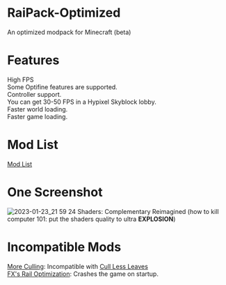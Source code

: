 # RaiPack-Optimized
An optimized modpack for Minecraft (beta)

# Features
High FPS <br />
Some Optifine features are supported. <br />
Controller support. <br />
You can get 30-50 FPS in a Hypixel Skyblock lobby. <br />
Faster world loading. <br />
Faster game loading. <br />

# Mod List
[Mod List](https://github.com/Raidenxd2/RaiPack-Optimized/blob/main/ModList.txt)

# One Screenshot
![2023-01-23_21 59 24](https://user-images.githubusercontent.com/64755433/214203713-e43420ef-538d-454d-9012-87dd3ec6408e.png)
Shaders: Complementary Reimagined (how to kill computer 101: put the shaders quality to ultra **EXPLOSION**) <br />

# Incompatible Mods
[More Culling](https://modrinth.com/mod/moreculling): Incompatible with [Cull Less Leaves](https://modrinth.com/mod/cull-less-leaves) <br />
[FX's Rail Optimization](https://modrinth.com/mod/rail-optimization): Crashes the game on startup. <br />
